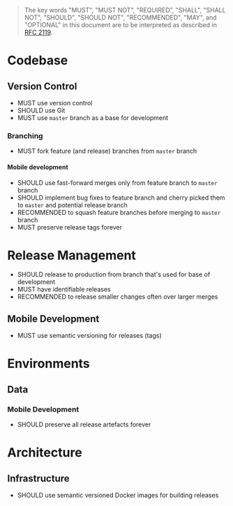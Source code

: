 > The key words "MUST", "MUST NOT", "REQUIRED", "SHALL", "SHALL NOT", "SHOULD", "SHOULD NOT", "RECOMMENDED", "MAY", and "OPTIONAL" in this document are to be interpreted as described in [RFC 2119](https://www.ietf.org/rfc/rfc2119.txt).


# Codebase

## Version Control

- MUST use version control
- SHOULD use Git
- MUST use `master` branch as a base for development

### Branching

- MUST fork feature (and release) branches from `master` branch

#### Mobile development

- SHOULD use fast-forward merges only from feature branch to `master` branch
- SHOULD implement bug fixes to feature branch and cherry picked them to `master` and potential release branch
- RECOMMENDED to squash feature branches before merging to `master` branch
- MUST preserve release tags forever


# Release Management

- SHOULD release to production from branch that's used for base of development
- MUST have identifiable releases
- RECOMMENDED to release smaller changes often over larger merges

## Mobile Development

- MUST use semantic versioning for releases (tags)

# Environments

## Data

### Mobile Development

- SHOULD preserve all release artefacts forever

# Architecture

## Infrastructure

- SHOULD use semantic versioned Docker images for building releases